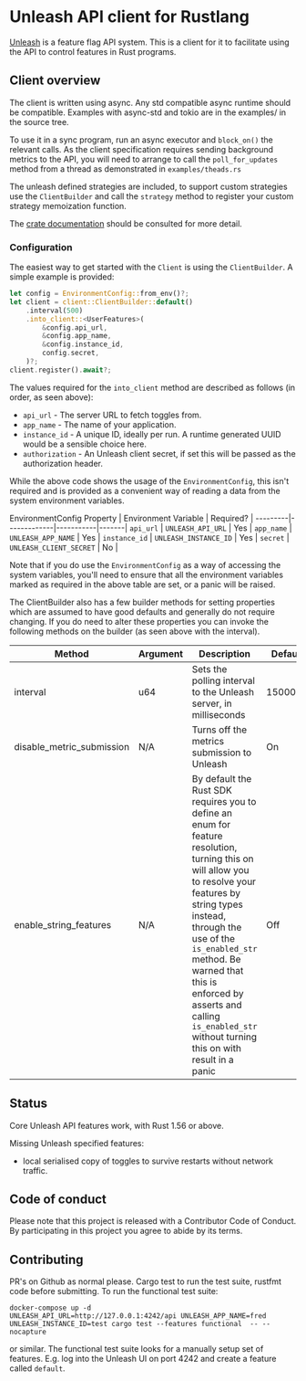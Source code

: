 # Unleash API client for Rustlang

[Unleash](https://unleash.github.io) is a feature flag API system. This is a
client for it to facilitate using the API to control features in Rust programs.

## Client overview

The client is written using async. Any std compatible async runtime should be
compatible. Examples with async-std and tokio are in the examples/ in the source
tree.

To use it in a sync program, run an async executor and `block_on()` the relevant
calls. As the client specification requires sending background metrics to the
API, you will need to arrange to call the `poll_for_updates` method from a
thread as demonstrated in `examples/theads.rs`

The unleash defined strategies are included, to support custom strategies
use the `ClientBuilder` and call the `strategy` method to register your custom
strategy memoization function.

The [crate documentation](https://docs.rs/unleash-api-client/0.6.0/unleash_api_client) should be consulted for more detail.

### Configuration
The easiest way to get started with the `Client` is using the `ClientBuilder`. A simple example is provided:

```rust
let config = EnvironmentConfig::from_env()?;
let client = client::ClientBuilder::default()
    .interval(500)
    .into_client::<UserFeatures>(
        &config.api_url,
        &config.app_name,
        &config.instance_id,
        config.secret,
    )?;
client.register().await?;
```
The values required for the `into_client` method are described as follows (in order, as seen above):

* `api_url` - The server URL to fetch toggles from.
* `app_name` - The name of your application.
* `instance_id` - A unique ID, ideally per run. A runtime generated UUID would be a sensible choice here.
* `authorization` - An Unleash client secret, if set this will be passed as the authorization header.

While the above code shows the usage of the `EnvironmentConfig`, this isn't required and is provided as a convenient way of reading a data from the system environment variables.

EnvironmentConfig Property | Environment Variable | Required? |
---------|-------------|-----------|-------|
`api_url`  | `UNLEASH_API_URL`      | Yes |
`app_name` | `UNLEASH_APP_NAME`     | Yes |
`instance_id` | `UNLEASH_INSTANCE_ID` | Yes |
`secret` | `UNLEASH_CLIENT_SECRET` | No |

Note that if you do use the `EnvironmentConfig` as a way of accessing the system variables, you'll need to ensure that all the environment variables marked as required in the above table are set, or a panic will be raised.

The ClientBuilder also has a few builder methods for setting properties which are assumed to have good defaults and generally do not require changing. If you do need to alter these properties you can invoke the following methods on the builder (as seen above with the interval).

Method | Argument | Description | Default |
---------|-------------|-----------|-------|
interval  | u64 | Sets the polling interval to the Unleash server, in milliseconds | 15000ms |
disable_metric_submission | N/A | Turns off the metrics submission to Unleash | On |
enable_string_features | N/A | By default the Rust SDK requires you to define an enum for feature resolution, turning this on will allow you to resolve your features by string types instead, through the use of the `is_enabled_str` method. Be warned that this is enforced by asserts and calling `is_enabled_str` without turning this on with result in a panic | Off

## Status

Core Unleash API features work, with Rust 1.56 or above.

Missing Unleash specified features:

- local serialised copy of toggles to survive restarts without network traffic.

## Code of conduct

Please note that this project is released with a Contributor Code of Conduct. By
participating in this project you agree to abide by its terms.

## Contributing

PR's on Github as normal please. Cargo test to run the test suite, rustfmt code
before submitting. To run the functional test suite:

```shell
docker-compose up -d
UNLEASH_API_URL=http://127.0.0.1:4242/api UNLEASH_APP_NAME=fred UNLEASH_INSTANCE_ID=test cargo test --features functional  -- --nocapture
```

or similar. The functional test suite looks for a manually setup set of
features. E.g. log into the Unleash UI on port 4242 and create a feature called
`default`.
